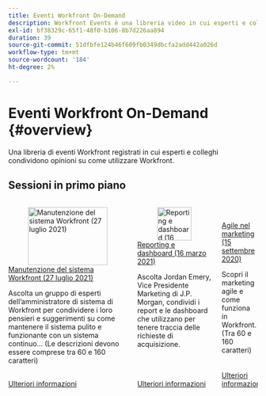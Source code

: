 ```yaml
---
title: Eventi Workfront On-Demand
description: Workfront Events è una libreria video in cui esperti e colleghi hanno condiviso i loro pensieri e idee su come utilizzare Workfront per migliorare il lavoro svolto per le loro organizzazioni.
exl-id: bf38329c-65f1-48f0-b106-8b7d226aa894
duration: 39
source-git-commit: 51dfbfe124b46f609fb0349dbcfa2add442a026d
workflow-type: tm+mt
source-wordcount: '184'
ht-degree: 2%

---
```


# Eventi Workfront On-Demand {#overview}

Una libreria di eventi Workfront registrati in cui esperti e colleghi condividono opinioni su come utilizzare Workfront.

## Sessioni in primo piano

<!-- CARDS 

* user-groups/workfront-system-maintenance.md
* user-groups/reporting-and-dashboards.md
* user-groups/agile-in-marketing.md

-->
<!-- START CARDS HTML - DO NOT MODIFY BY HAND -->
<div class="columns">
    <div class="column is-half-tablet is-half-desktop is-one-third-widescreen" aria-label="Workfront System Maintenance (July 27, 2021)">
        <div class="card" style="height: 100%; display: flex; flex-direction: column; height: 100%;">
            <div class="card-image">
                <figure class="image x-is-16by9">
                    <a href="user-groups/workfront-system-maintenance.md" title="Manutenzione del sistema Workfront (27 luglio 2021)" target="_blank" rel="referrer">
                        <img class="is-bordered-r-small" src="https://video.tv.adobe.com/v/341213/?format=jpeg&nocache=1751033947116" alt="Manutenzione del sistema Workfront (27 luglio 2021)"
                             style="width: 100%; aspect-ratio: 16 / 9; object-fit: cover; overflow: hidden; display: block; margin: auto;">
                    </a>
                </figure>
            </div>
            <div class="card-content is-padded-small" style="display: flex; flex-direction: column; flex-grow: 1; justify-content: space-between;">
                <div class="top-card-content">
                    <p class="headline is-size-6 has-text-weight-bold">
                        <a href="user-groups/workfront-system-maintenance.md" target="_blank" rel="referrer" title="Manutenzione del sistema Workfront (27 luglio 2021)">Manutenzione del sistema Workfront (27 luglio 2021)</a>
                    </p>
                    <p class="is-size-6">Ascolta un gruppo di esperti dell’amministratore di sistema di Workfront per condividere i loro pensieri e suggerimenti su come mantenere il sistema pulito e funzionante con un sistema continuo... (Le descrizioni devono essere comprese tra 60 e 160 caratteri)</p>
                </div>
                <a href="user-groups/workfront-system-maintenance.md" target="_blank" rel="referrer" class="spectrum-Button spectrum-Button--outline spectrum-Button--primary spectrum-Button--sizeM" style="align-self: flex-start; margin-top: 1rem;">
                    <span class="spectrum-Button-label has-no-wrap has-text-weight-bold">Ulteriori informazioni</span>
                </a>
            </div>
        </div>
    </div>
    <div class="column is-half-tablet is-half-desktop is-one-third-widescreen" aria-label="Reporting & Dashboards (March 16, 2021)">
        <div class="card" style="height: 100%; display: flex; flex-direction: column; height: 100%;">
            <div class="card-image">
                <figure class="image x-is-16by9">
                    <a href="user-groups/reporting-and-dashboards.md" title="Reporting e dashboard (16 marzo 2021)" target="_blank" rel="referrer">
                        <img class="is-bordered-r-small" src="https://video.tv.adobe.com/v/341216/?format=jpeg&nocache=1751033947099" alt="Reporting e dashboard (16 marzo 2021)"
                             style="width: 100%; aspect-ratio: 16 / 9; object-fit: cover; overflow: hidden; display: block; margin: auto;">
                    </a>
                </figure>
            </div>
            <div class="card-content is-padded-small" style="display: flex; flex-direction: column; flex-grow: 1; justify-content: space-between;">
                <div class="top-card-content">
                    <p class="headline is-size-6 has-text-weight-bold">
                        <a href="user-groups/reporting-and-dashboards.md" target="_blank" rel="referrer" title="Reporting e dashboard (16 marzo 2021)">Reporting e dashboard (16 marzo 2021)</a>
                    </p>
                    <p class="is-size-6">Ascolta Jordan Emery, Vice Presidente Marketing di J.P. Morgan, condividi i report e le dashboard che utilizzano per tenere traccia delle richieste di acquisizione.</p>
                </div>
                <a href="user-groups/reporting-and-dashboards.md" target="_blank" rel="referrer" class="spectrum-Button spectrum-Button--outline spectrum-Button--primary spectrum-Button--sizeM" style="align-self: flex-start; margin-top: 1rem;">
                    <span class="spectrum-Button-label has-no-wrap has-text-weight-bold">Ulteriori informazioni</span>
                </a>
            </div>
        </div>
    </div>
    <div class="column is-half-tablet is-half-desktop is-one-third-widescreen" aria-label="Agile in Marketing (Sep 15, 2020)">
        <div class="card" style="height: 100%; display: flex; flex-direction: column; height: 100%;">
            <div class="card-image">
                <figure class="image x-is-16by9">
                    <a href="user-groups/agile-in-marketing.md" title="Agile in Marketing (15 settembre 2020)" target="_blank" rel="referrer">
                        <img class="is-bordered-r-small" src="https://video.tv.adobe.com/v/341224/?format=jpeg&nocache=1751033947085" alt="Agile in Marketing (15 settembre 2020)"
                             style="width: 100%; aspect-ratio: 16 / 9; object-fit: cover; overflow: hidden; display: block; margin: auto;">
                    </a>
                </figure>
            </div>
            <div class="card-content is-padded-small" style="display: flex; flex-direction: column; flex-grow: 1; justify-content: space-between;">
                <div class="top-card-content">
                    <p class="headline is-size-6 has-text-weight-bold">
                        <a href="user-groups/agile-in-marketing.md" target="_blank" rel="referrer" title="Agile in Marketing (15 settembre 2020)">Agile nel marketing (15 settembre 2020)</a>
                    </p>
                    <p class="is-size-6">Scopri il marketing agile e come funziona in Workfront. (Tra 60 e 160 caratteri)</p>
                </div>
                <a href="user-groups/agile-in-marketing.md" target="_blank" rel="referrer" class="spectrum-Button spectrum-Button--outline spectrum-Button--primary spectrum-Button--sizeM" style="align-self: flex-start; margin-top: 1rem;">
                    <span class="spectrum-Button-label has-no-wrap has-text-weight-bold">Ulteriori informazioni</span>
                </a>
            </div>
        </div>
    </div>
</div>
<!-- END CARDS HTML - DO NOT MODIFY BY HAND -->
